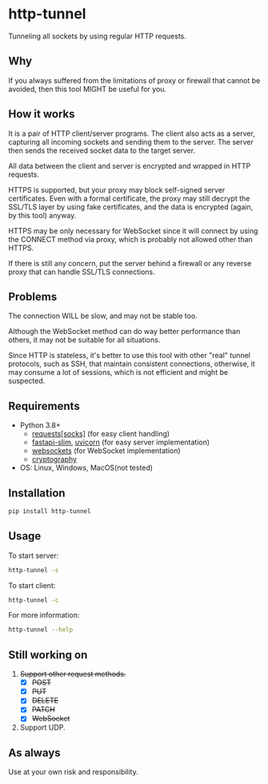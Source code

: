 # http-tunnel

Tunneling all sockets by using regular HTTP requests.

## Why

If you always suffered from the limitations of proxy or firewall that cannot be avoided,
then this tool MIGHT be useful for you.

## How it works

It is a pair of HTTP client/server programs.
The client also acts as a server, capturing all incoming sockets and sending them to the server.
The server then sends the received socket data to the target server.

All data between the client and server is encrypted and wrapped in HTTP requests.

HTTPS is supported, but your proxy may block self-signed server certificates.
Even with a formal certificate, the proxy may still decrypt the SSL/TLS layer by using fake certificates,
and the data is encrypted (again, by this tool) anyway.

HTTPS may be only necessary for WebSocket since it will connect by using the CONNECT method via proxy,
which is probably not allowed other than HTTPS.

If there is still any concern, put the server behind a firewall or any reverse proxy that can handle SSL/TLS connections.

## Problems

The connection WILL be slow, and may not be stable too.

Although the WebSocket method can do way better performance than others, it may not be suitable for all situations.

Since HTTP is stateless,
it's better to use this tool with other "real" tunnel protocols, such as SSH, that maintain consistent connections,
otherwise, it may consume a lot of sessions, which is not efficient and might be suspected.

## Requirements

- Python 3.8+
  - [requests[socks]](https://pypi.org/project/requests/) (for easy client handling)
  - [fastapi-slim](https://pypi.org/project/fastapi-slim/), [uvicorn](https://pypi.org/project/uvicorn/) (for easy server implementation)
  - [websockets](https://pypi.org/project/websockets/) (for WebSocket implementation)
  - [cryptography](https://pypi.org/project/cryptography/)
- OS: Linux, Windows, MacOS(not tested)

## Installation

```bash
pip install http-tunnel
```

## Usage

To start server:

```bash
http-tunnel -s
```

To start client:

```bash
http-tunnel -c
```

For more information:

```bash
http-tunnel --help
```

## Still working on

1. ~~Support other request methods.~~
   - [x] ~~POST~~
   - [x] ~~PUT~~
   - [x] ~~DELETE~~
   - [x] ~~PATCH~~
   - [x] ~~WebSocket~~
2. Support UDP.

## As always

Use at your own risk and responsibility.
